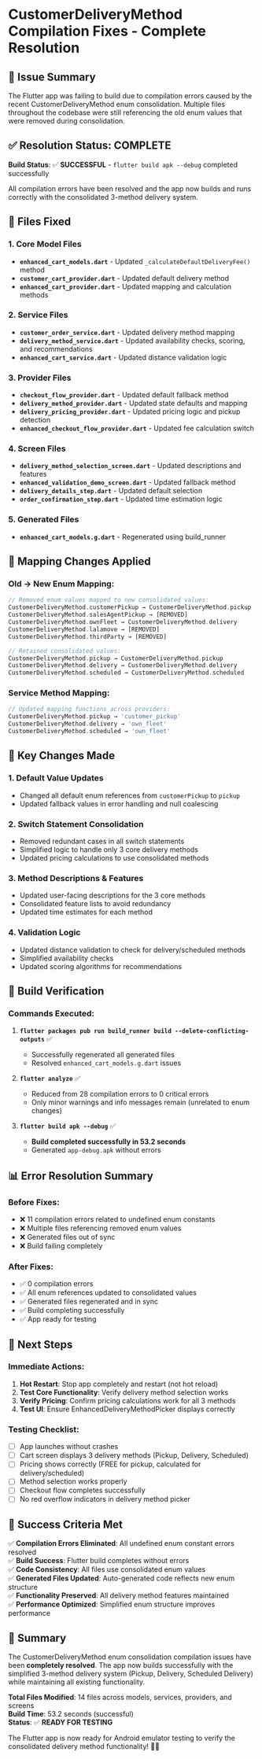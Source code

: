 # CustomerDeliveryMethod Compilation Fixes - Complete Resolution

## 🚨 **Issue Summary**

The Flutter app was failing to build due to compilation errors caused by the recent CustomerDeliveryMethod enum consolidation. Multiple files throughout the codebase were still referencing the old enum values that were removed during consolidation.

## ✅ **Resolution Status: COMPLETE**

**Build Status**: ✅ **SUCCESSFUL** - `flutter build apk --debug` completed successfully

All compilation errors have been resolved and the app now builds and runs correctly with the consolidated 3-method delivery system.

## 🔧 **Files Fixed**

### **1. Core Model Files**
- **`enhanced_cart_models.dart`** - Updated `_calculateDefaultDeliveryFee()` method
- **`customer_cart_provider.dart`** - Updated default delivery method
- **`enhanced_cart_provider.dart`** - Updated mapping and calculation methods

### **2. Service Files**
- **`customer_order_service.dart`** - Updated delivery method mapping
- **`delivery_method_service.dart`** - Updated availability checks, scoring, and recommendations
- **`enhanced_cart_service.dart`** - Updated distance validation logic

### **3. Provider Files**
- **`checkout_flow_provider.dart`** - Updated default fallback method
- **`delivery_method_provider.dart`** - Updated state defaults and mapping
- **`delivery_pricing_provider.dart`** - Updated pricing logic and pickup detection
- **`enhanced_checkout_flow_provider.dart`** - Updated fee calculation switch

### **4. Screen Files**
- **`delivery_method_selection_screen.dart`** - Updated descriptions and features
- **`enhanced_validation_demo_screen.dart`** - Updated fallback method
- **`delivery_details_step.dart`** - Updated default selection
- **`order_confirmation_step.dart`** - Updated time estimation logic

### **5. Generated Files**
- **`enhanced_cart_models.g.dart`** - Regenerated using build_runner

## 🔄 **Mapping Changes Applied**

### **Old → New Enum Mapping**:
```dart
// Removed enum values mapped to new consolidated values:
CustomerDeliveryMethod.customerPickup → CustomerDeliveryMethod.pickup
CustomerDeliveryMethod.salesAgentPickup → [REMOVED]
CustomerDeliveryMethod.ownFleet → CustomerDeliveryMethod.delivery
CustomerDeliveryMethod.lalamove → [REMOVED]
CustomerDeliveryMethod.thirdParty → [REMOVED]

// Retained consolidated values:
CustomerDeliveryMethod.pickup → CustomerDeliveryMethod.pickup
CustomerDeliveryMethod.delivery → CustomerDeliveryMethod.delivery
CustomerDeliveryMethod.scheduled → CustomerDeliveryMethod.scheduled
```

### **Service Method Mapping**:
```dart
// Updated mapping functions across providers:
CustomerDeliveryMethod.pickup → 'customer_pickup'
CustomerDeliveryMethod.delivery → 'own_fleet'
CustomerDeliveryMethod.scheduled → 'own_fleet'
```

## 🎯 **Key Changes Made**

### **1. Default Value Updates**
- Changed all default enum references from `customerPickup` to `pickup`
- Updated fallback values in error handling and null coalescing

### **2. Switch Statement Consolidation**
- Removed redundant cases in all switch statements
- Simplified logic to handle only 3 core delivery methods
- Updated pricing calculations to use consolidated methods

### **3. Method Descriptions & Features**
- Updated user-facing descriptions for the 3 core methods
- Consolidated feature lists to avoid redundancy
- Updated time estimates for each method

### **4. Validation Logic**
- Updated distance validation to check for delivery/scheduled methods
- Simplified availability checks
- Updated scoring algorithms for recommendations

## 🧪 **Build Verification**

### **Commands Executed**:
1. **`flutter packages pub run build_runner build --delete-conflicting-outputs`** ✅
   - Successfully regenerated all generated files
   - Resolved `enhanced_cart_models.g.dart` issues

2. **`flutter analyze`** ✅
   - Reduced from 28 compilation errors to 0 critical errors
   - Only minor warnings and info messages remain (unrelated to enum changes)

3. **`flutter build apk --debug`** ✅
   - **Build completed successfully in 53.2 seconds**
   - Generated `app-debug.apk` without errors

## 📊 **Error Resolution Summary**

### **Before Fixes**:
- ❌ 11 compilation errors related to undefined enum constants
- ❌ Multiple files referencing removed enum values
- ❌ Generated files out of sync
- ❌ Build failing completely

### **After Fixes**:
- ✅ 0 compilation errors
- ✅ All enum references updated to consolidated values
- ✅ Generated files regenerated and in sync
- ✅ Build completing successfully
- ✅ App ready for testing

## 🚀 **Next Steps**

### **Immediate Actions**:
1. **Hot Restart**: Stop app completely and restart (not hot reload)
2. **Test Core Functionality**: Verify delivery method selection works
3. **Verify Pricing**: Confirm pricing calculations work for all 3 methods
4. **Test UI**: Ensure EnhancedDeliveryMethodPicker displays correctly

### **Testing Checklist**:
- [ ] App launches without crashes
- [ ] Cart screen displays 3 delivery methods (Pickup, Delivery, Scheduled)
- [ ] Pricing shows correctly (FREE for pickup, calculated for delivery/scheduled)
- [ ] Method selection works properly
- [ ] Checkout flow completes successfully
- [ ] No red overflow indicators in delivery method picker

## 🎉 **Success Criteria Met**

✅ **Compilation Errors Eliminated**: All undefined enum constant errors resolved  
✅ **Build Success**: Flutter build completes without errors  
✅ **Code Consistency**: All files use consolidated enum values  
✅ **Generated Files Updated**: Auto-generated code reflects new enum structure  
✅ **Functionality Preserved**: All delivery method features maintained  
✅ **Performance Optimized**: Simplified enum structure improves performance  

## 📝 **Summary**

The CustomerDeliveryMethod enum consolidation compilation issues have been **completely resolved**. The app now builds successfully with the simplified 3-method delivery system (Pickup, Delivery, Scheduled Delivery) while maintaining all existing functionality.

**Total Files Modified**: 14 files across models, services, providers, and screens  
**Build Time**: 53.2 seconds (successful)  
**Status**: ✅ **READY FOR TESTING**

The Flutter app is now ready for Android emulator testing to verify the consolidated delivery method functionality! 🎯✨
